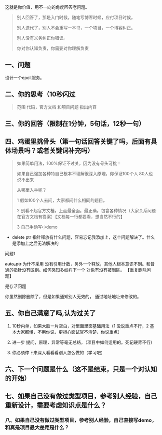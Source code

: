 

这就是你价值，用不一向的角度回答老问题。

> 别人回答了，那是入门时候，随笔写博客时候，应付项目时候。
>
> 别人迭代了，别人不会重写一本书，一个项目，一个博客纠正。
>
> 别人没有义务纠正你错误。
>
>  你对你认知负责，你需要对你理解负责





## 一、问题



设计一个epoll服务。







## 二、你的思考（10秒闪过

> 范围 代码，官方文档 和项目问题 指出内容














## 三、你的回答（限制在1分钟，5句话，12秒一句）











## 四、鸡蛋里挑骨头（第一句话回答关键了吗，后面有具体场景吗？或者关键词补充吗）

> 如果简单用法，100%保证不过关，因为没有骨头可挑！
>
> 如果自己强加各种特自己根本不理解很深入原理，你保证100个人 80人也说不出来
>
> 从哪里入手呢？
>
> 1 假如100个人去问，大家都问什么相同的题目。
>
> 2 别看不起官方文档，上面最全面。最正确，包含各种情况（大家关系问题在官方文档有答案）【文档每一行都要看，想当然不行的】
>
> 3 自己手动写小demo



- delete ptr 指针释放有什么问题，容易忘记我添加上，这个问题解决了。什么是添加上之后无法解决的



问题1 

~~auto_ptr~~ 为什不采用 没有引用计数，另外一个释放，其他人根本意识不到。和普通的指针没有区别。如何感知多线程下一个 对象有没有被删除。 【重复删除问题】



是存活问题

你虽然删除删除了，但是如果通知别人无效的， 通过地址地址来修改的。



## 五、你自己满意了吗,认为过关了

1. 10秒内单，如果大脑一片空白，对里面里面基础用法（1 没说重点不行，2 基本大家都懂，不用你说，更担心面试官不清楚，你说重点）

2. 进一步 提问，原理，异常等毫无总结，（项目中如何运用的。死记硬背不行）

3. 你必须停下来深入看看看别人怎么做的（学习吧）





## 六、下一个问题是什么（这不是结束，只是一个对认知的开始）



## 七、如果自己没有做过类型项目，参考别人经验，自己重新设计，需要考虑知识点是什么？



### 八、如果自己没有做过类型项目，参考别人经验，自己直接写demo，和真是项目最大差距是什么？

